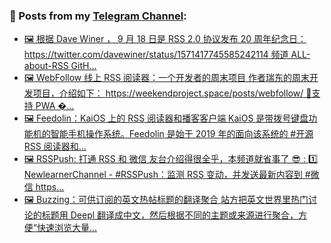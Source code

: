 ### 📰 Posts from my [Telegram Channel](https://t.me/s/aboutrss):
<!-- BLOG-POST-LIST:START -->
- [🖼 根据 Dave Winer ， 9 月 18 日是 RSS 2.0 协议发布 20 周年纪念日： https://twitter.com/davewiner/status/1571417745585242114 频道 ALL-about-RSS GitH...](https://t.me/aboutrss/1254)
- [🖼 WebFollow 线上 RSS 阅读器：一个开发者的周末项目 作者瑞东的周末开发项目，介绍如下： https://weekendproject.space/posts/webfollow/ 🔸支持 PWA �...](https://t.me/aboutrss/1253)
- [🖼 Feedolin：KaiOS 上的 RSS 阅读器和播客客户端 KaiOS 是带拨号键盘功能机的智能手机操作系统。Feedolin 是始于 2019 年的面向该系统的 #开源 RSS 阅读器和...](https://t.me/aboutrss/1252)
- [🖼 RSSPush: 打通 RSS 和 微信 友台介绍得很全乎，本频道就省事了 😎 : 1️⃣ NewlearnerChannel - #RSSPush：监测 RSS 变动，并发送最新内容到 #微信 https...](https://t.me/aboutrss/1251)
- [🖼 Buzzing：可供订阅的英文热帖标题的翻译聚合 站方把英文世界里热门讨论的标题用 Deepl 翻译成中文，然后根据不同的主题或来源进行聚合，方便“快速浏览大量...](https://t.me/aboutrss/1250)
<!-- BLOG-POST-LIST:END -->

<!--
**AboutRSS/AboutRSS** is a ✨ _special_ ✨ repository because its `README.md` (this file) appears on your GitHub profile.

Here are some ideas to get you started:

- 🔭 I’m currently working on ...
- 🌱 I’m currently learning ...
- 👯 I’m looking to collaborate on ...
- 🤔 I’m looking for help with ...
- 💬 Ask me about ...
- 📫 How to reach me: ...
- 😄 Pronouns: ...
- ⚡ Fun fact: ...
-->
